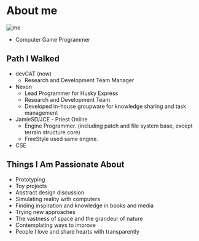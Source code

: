 # About me
![me](https://bugcaptor.github.io/me.jpg)

- Computer Game Programmer


## Path I Walked
- devCAT (now)
  - Research and Development Team Manager
- Nexon
  - Lead Programmer for Husky Express
  - Research and Development Team
  - Developed in-house groupware for knowledge sharing and task management
- JamieSD/JCE - Priest Online
  - Engine Programmer. (including patch and file system base, except terrain structure core)
  - FreeStyle used same engine.
- CSE


## Things I Am Passionate About
- Prototyping
- Toy projects
- Abstract design discussion
- Simulating reality with computers
- Finding inspiration and knowledge in books and media
- Trying new approaches
- The vastness of space and the grandeur of nature
- Contemplating ways to improve
- People I love and share hearts with transparently

